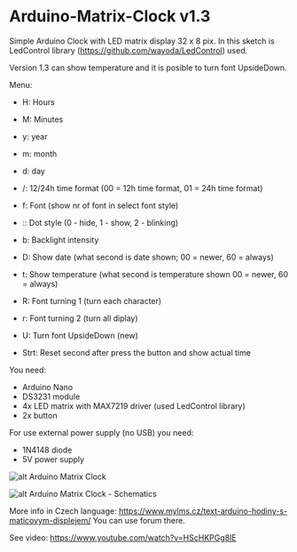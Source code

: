 # Arduino-Matrix-Clock v1.3

Simple Arduino Clock with LED matrix display 32 x 8 pix. In this sketch is LedControl library (https://github.com/wayoda/LedControl) used.

Version 1.3 can show temperature and it is posible to turn font UpsideDown.


Menu:
- H: Hours
- M: Minutes

- y: year
- m: month
- d: day

- /: 12/24h time format (00 = 12h time format, 01 = 24h time format)
- f: Font (show nr of font in select font style)
- :: Dot style (0 - hide, 1 - show, 2 - blinking)
- b: Backlight intensity
- D: Show date (what second is date shown; 00 = newer, 60 = always)
- t: Show temperature (what second is temperature shown 00 = newer, 60 = always)
- R: Font turning 1 (turn each character)
- r: Font turning 2 (turn all diplay)
- U: Turn font UpsideDown (new)
- Strt: Reset second after press the button and show actual time

You need:
- Arduino Nano
- DS3231 module
- 4x LED matrix with MAX7219 driver (used LedControl library)
- 2x button


For use external power supply (no USB) you need:
- 1N4148 diode
- 5V power supply

![alt Arduino Matrix Clock](https://www.mylms.cz/obrazky/elektronika/arduino-matrix-clock-1.jpg)

![alt Arduino Matrix Clock - Schematics](https://www.mylms.cz/obrazky/elektronika/arduino-matrix-clock-9.png)



More info in Czech language: https://www.mylms.cz/text-arduino-hodiny-s-maticovym-displejem/ You can use forum there.

See video: https://www.youtube.com/watch?v=HScHKPGg8lE
